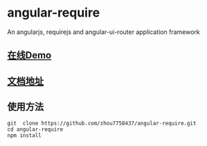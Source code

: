 # angular-require
An angularjs, requirejs and angular-ui-router application framework

## [在线Demo](http://zhou7758437.github.io/angular-require)

## [文档地址](http://zhou7758437.github.io/angular-require)


## 使用方法
    git  clone https://github.com/zhou7758437/angular-require.git
    cd angular-require
    npm install
